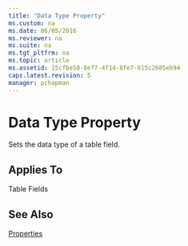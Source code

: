 ```yaml
---
title: "Data Type Property"
ms.custom: na
ms.date: 06/05/2016
ms.reviewer: na
ms.suite: na
ms.tgt_pltfrm: na
ms.topic: article
ms.assetid: 15cfbe58-8ef7-4f14-8fe7-615c2685eb94
caps.latest.revision: 5
manager: pchapman
---
```

# Data Type Property
Sets the data type of a table field.  
  
## Applies To  
 Table Fields  
  
## See Also  
 [Properties](../dynamics-nav/Properties.md)
